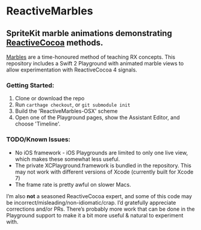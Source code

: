 # ReactiveMarbles

## SpriteKit marble animations demonstrating [ReactiveCocoa](https://github.com/ReactiveCocoa/ReactiveCocoa/tree/swift2) methods.

[Marbles](http://rxmarbles.com) are a time-honoured method of teaching RX concepts. This repository includes a Swift 2 Playground with animated marble views to allow experimentation with ReactiveCocoa 4 signals.

### Getting Started:

1. Clone or download the repo
2. Run `carthage checkout`, or `git submodule init`
3. Build the 'ReactiveMarbles-OSX' scheme
4. Open one of the Playground pages, show the Assistant Editor, and choose 'Timeline'.

### TODO/Known Issues:

* No iOS framework - iOS Playgrounds are limited to only one live view, which makes these somewhat less useful.
* The private XCPlayground.framework is bundled in the repository. This may not work with different versions of Xcode (currently built for Xcode 7)
* The frame rate is pretty awful on slower Macs. 

I’m also **not** a seasoned ReactiveCocoa expert, and some of this code may be incorrect/misleading/non-idiomatic/crap. I’d gratefully appreciate corrections and/or PRs. There’s probably more work that can be done in the Playground support to make it a bit more useful & natural to experiment with.